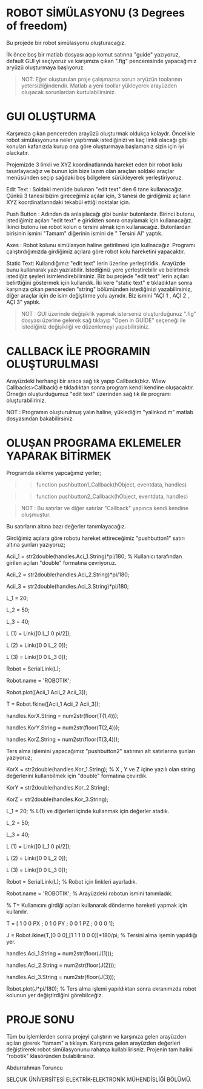 # ROBOT SİMÜLASYONU (3 Degrees of freedom)

Bu projede bir robot simülasyonu oluşturacağız.

İlk önce boş bir matlab dosyası açıp komut satırına "guide" yazıyoruz, default GUI yi seçiyoruz ve karşımıza çıkan ".fig" penceresinde yapacağımız aryüzü oluşturmaya başlıyoruz.

> NOT: Eğer oluşturulan proje çalışmazsa sorun aryüzün toolarının yetersizliğindendir. Matlab a yeni toollar yükleyerek arayüzden oluşacak sorunlardan kurtulabilirsiniz.

# GUI OLUŞTURMA

Karşımıza çıkan pencereden arayüzü oluşturmak oldukça kolaydr. Öncelikle robot simülasyonuna neler yaptırmak istediğinizi ve kaç linkli olacağı gibi konuları kafanızda kurup ona göre oluşturmaya başlamanız sizin için iyi olackatır.

Projemizde 3 linkli ve XYZ koordinatlarında hareket eden bir robot kolu tasarlayacağız ve bunun için bize lazım olan araçları soldaki araçlar menüsünden seçip sağdaki boş bölgelere sürükleyerek yerleştiriyoruz.

Edit Text : Soldaki menüde bulunan "edit text" den 6 tane kullanacağız. Çünkü 3 tanesi bizim gireceğimiz açılar için, 3 tanesi de girdiğimiz açıların XYZ koordinatlarındaki tekabül ettiği noktalar için.

Push Button : Adından da anlaşılacağı gibi bunlar butonlardır. Birinci butonu, istediğimiz açıları "edit text" e giridkten sonra onaylamak için kullanacağız. İkinci butonu ise robot kolun o tersini almak için kullanacağız. Butonlardan birisinin ismini "Tamam"
diğerinin ismini de " Tersini Al" yaptık.

Axes : Robot kolunu simülasyon haline getirilmesi için kullnacağız. Programı çalıştırdığımızda girdiğimiz açılara göre robot kolu hareketini yapacaktır.

Static Text: Kullandığımız "edit text" lerin üzerine yerleştiridik. Arayüzde bunu kullanarak yazı yazılabilir. İstediğiniz yere yerleştirebilir ve belirtmek istediğiz şeyleri isimlendirebilirsiniz. Biz bu projede "edit text" lerin açıları belirttiğini göstermek için kullandık. İki kere "static text" e tıkladıktan sonra karşınıza çıkan pencereden "string" bölümünden istediğinizi yazabilirsiniz, diğer araçlar için de isim değiştirme yolu aynıdır. Biz ismini "AÇI 1 , AÇI 2 , AÇI 3" yaptık.

> NOT : GUI üzerinde değişiklik yapmak isterseniz oluşturduğunuz ".fig" dosyası üzerine gelerek sağ tıklayıp  "Open in GUİDE" seçeneği ile istediğiniz değişikliği ve düzenlemeyi yapabilirsiniz. 


# CALLBACK İLE PROGRAMIN OLUŞTURULMASI

Arayüzdeki herhangi bir araca sağ tık yapıp Callback(bkz. Wiew Callbacks>Callback) e tıkladıktan sonra program kendi kendine oluşacaktır. Örneğin oluşturduğumuz "edit text" üzerinden sağ tık ile programı oluşturabiliriniz. 

NOT : Programın oluşturulmuş yalın haline, yüklediğim "yalinkod.m" matlab dosyasından bakabilirsiniz.

# OLUŞAN PROGRAMA EKLEMELER YAPARAK BİTİRMEK

Programda ekleme yapcağımız yerler;

>> function pushbutton1_Callback(hObject, eventdata, handles)

>> function pushbutton2_Callback(hObject, eventdata, handles)

> NOT : Bu satırlar ve diğer satırlar "Callback" yapınca kendi kendine oluşmuştur.

Bu satırların altına bazı değerler tanımlayacağız.



Girdiğimiz açılara göre robotu hareket ettireceğimiz "pushbutton1" satırı altına şunları yazıyoruz; 

Acii_1 = str2double(handles.Aci_1.String)*pi/180;  % Kullanıcı tarafından girilen açıları "double" formatına çevriyoruz.

Acii_2 = str2double(handles.Aci_2.String)*pi/180;

Acii_3 = str2double(handles.Aci_3.String)*pi/180;


L_1 = 20;

L_2 = 50;

L_3 = 40;


L (1) = Link([0 L_1 0 pi/2]);

L (2) = Link([0 0 L_2 0]);

L (3) = Link([0 0 L_3 0]);


Robot = SerialLink(L);

Robot.name = 'ROBOTIK';

Robot.plot([Acii_1 Acii_2 Acii_3]);


T = Robot.fkine([Acii_1 Acii_2 Acii_3]);

handles.KorX.String = num2str(floor(T(1,4)));

handles.KorY.String = num2str(floor(T(2,4)));

handles.KorZ.String = num2str(floor(T(3,4)));






Ters alma işlemini yapacağımız "pushbutton2" satırının alt satırlarına şunları yazıyoruz;

KorX = str2double(handles.Kor_1.String); % X , Y ve  Z içine yazılı olan string değerlerini kullanbilmek için "double" formatına çevirdik.

KorY = str2double(handles.Kor_2.String);

KorZ = str2double(handles.Kor_3.String);

L_1 = 20; % L(1) ve diğerleri içinde kullanmak için değerler atadık.

L_2 = 50;

L_3 = 40;

L (1) = Link([0 L_1 0 pi/2]); 

L (2) = Link([0 0 L_2 0]);

L (3) = Link([0 0 L_3 0]);

Robot = SerialLink(L); % Robot için linkleri ayarladık.

Robot.name = 'ROBOTIK'; % Arayüzdeki robotun ismini tanımladık.

% T= Kullanıcını girdiği açıları kullanarak dönderme hareketi yapmak için kullanılır.

T = [ 1 0 0 PX ;
      0 1 0 PY ; 
      0 0 1 PZ ; 
      0 0 0 1];

J = Robot.ikine(T,[0 0 0],[1 1 1 0 0 0])*180/pi; % Tersini alma işemin yapıldığı yer.

handles.Aci_1.String = num2str(floor(J(1)));

handles.Aci_2.String = num2str(floor(J(2)));

handles.Aci_3.String = num2str(floor(J(3)));

Robot.plot(J*pi/180); % Ters alma işlemi yapıldıktan sonra ekranımzda robot kolunun yer değiştirdiğini görebilceğiz.


# PROJE SONU

Tüm bu işlemlerden sonra projeyi çalıştırın ve karşınıza gelen arayüzden açıları girerek "tamam" a tıklayın. Karşınıza gelen arayüzden değerleri değiştirerek robot simülasyonunu rahatça kullabilirisniz. Projenin tam halini "robotik" klasöründen bulabilirsiniz.

Abdurrahman Toruncu

SELÇUK ÜNİVERSİTESİ ELEKTRİK-ELEKTRONİK MÜHENDİSLİĞİ BÖLÜMÜ.













